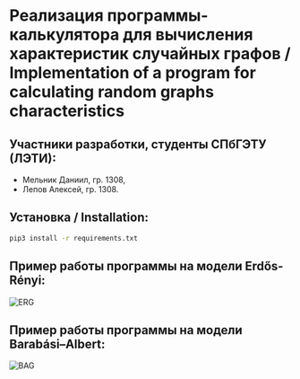 # Реализация программы-калькулятора для вычисления характеристик случайных графов / Implementation of a program for calculating random graphs characteristics

## Участники разработки, студенты СПбГЭТУ (ЛЭТИ):
- Мельник Даниил, гр. 1308,
- Лепов Алексей, гр. 1308.

## Установка / Installation:
```bash
pip3 install -r requirements.txt
```

## Пример работы программы на модели Erdős-Rényi:
![ERG](https://user-images.githubusercontent.com/77492646/210180061-2a438bdb-b592-4990-8ca3-566b1dff307b.gif)

## Пример работы программы на модели Barabási–Albert:
![BAG](https://user-images.githubusercontent.com/77492646/210408919-92f6531c-07fb-4c09-8ad7-6f291674e1aa.gif)

